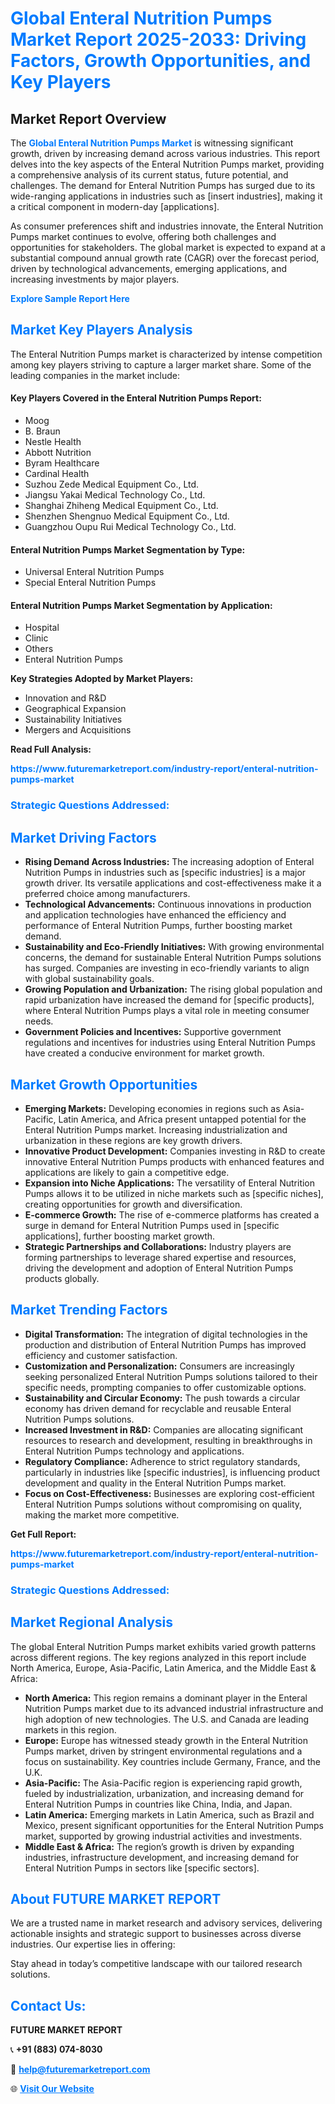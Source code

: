 <h1 style="color: #007BFF;">Global Enteral Nutrition Pumps Market Report 2025-2033: Driving Factors, Growth Opportunities, and Key Players</h1>

<section id="overview">
<h2>Market Report Overview</h2>
<p>The <a href="https://www.futuremarketreport.com/industry-report/enteral-nutrition-pumps-market" style="color: #007BFF; text-decoration: none;"><strong>Global Enteral Nutrition Pumps Market</strong></a> is witnessing significant growth, driven by increasing demand across various industries. This report delves into the key aspects of the Enteral Nutrition Pumps market, providing a comprehensive analysis of its current status, future potential, and challenges. The demand for Enteral Nutrition Pumps has surged due to its wide-ranging applications in industries such as [insert industries], making it a critical component in modern-day [applications].</p>
<p>As consumer preferences shift and industries innovate, the Enteral Nutrition Pumps market continues to evolve, offering both challenges and opportunities for stakeholders. The global market is expected to expand at a substantial compound annual growth rate (CAGR) over the forecast period, driven by technological advancements, emerging applications, and increasing investments by major players.</p>
</section>

<section id="overview">
<p><a href="https://www.futuremarketreport.com/request-sample/reportId=123849" style="color: #007BFF; text-decoration: none;"><strong>Explore Sample Report Here</strong></a></p>
</section>

<section id="key-players">
<h2 style="color: #007BFF;">Market Key Players Analysis</h2>
<p>The Enteral Nutrition Pumps market is characterized by intense competition among key players striving to capture a larger market share. Some of the leading companies in the market include:</p>
<h4>Key Players Covered in the Enteral Nutrition Pumps Report:</h4>
<ul><li>Moog</li><li>B. Braun</li><li>Nestle Health</li><li>Abbott Nutrition</li><li>Byram Healthcare</li><li>Cardinal Health</li><li>Suzhou Zede Medical Equipment Co., Ltd.</li><li>Jiangsu Yakai Medical Technology Co., Ltd.</li><li>Shanghai Zhiheng Medical Equipment Co., Ltd.</li><li>Shenzhen Shengnuo Medical Equipment Co., Ltd.</li><li>Guangzhou Oupu Rui Medical Technology Co., Ltd.</li></ul>
<h4>Enteral Nutrition Pumps Market Segmentation by Type:</h4>
<ul><li>Universal Enteral Nutrition Pumps</li><li>Special Enteral Nutrition Pumps</li></ul>

<h4>Enteral Nutrition Pumps Market Segmentation by Application:</h4>
<ul><li>Hospital</li><li>Clinic</li><li>Others</li><li>Enteral Nutrition Pumps</li></ul>
<p><strong>Key Strategies Adopted by Market Players:</strong></p>
<ul>
<li>Innovation and R&D</li>
<li>Geographical Expansion</li>
<li>Sustainability Initiatives</li>
<li>Mergers and Acquisitions</li>
</ul>
</section>

<section>
<p><strong>Read Full Analysis: </strong></p><a href="https://www.futuremarketreport.com/industry-report/enteral-nutrition-pumps-market" style="color: #007BFF; text-decoration: none;"><strong>https://www.futuremarketreport.com/industry-report/enteral-nutrition-pumps-market</strong></a>
<h3 style="color: #007BFF;">Strategic Questions Addressed:</h3>
</section>

<section id="driving-factors">
<h2 style="color: #007BFF;">Market Driving Factors</h2>
<ul>
<li><strong>Rising Demand Across Industries:</strong> The increasing adoption of Enteral Nutrition Pumps in industries such as [specific industries] is a major growth driver. Its versatile applications and cost-effectiveness make it a preferred choice among manufacturers.</li>
<li><strong>Technological Advancements:</strong> Continuous innovations in production and application technologies have enhanced the efficiency and performance of Enteral Nutrition Pumps, further boosting market demand.</li>
<li><strong>Sustainability and Eco-Friendly Initiatives:</strong> With growing environmental concerns, the demand for sustainable Enteral Nutrition Pumps solutions has surged. Companies are investing in eco-friendly variants to align with global sustainability goals.</li>
<li><strong>Growing Population and Urbanization:</strong> The rising global population and rapid urbanization have increased the demand for [specific products], where Enteral Nutrition Pumps plays a vital role in meeting consumer needs.</li>
<li><strong>Government Policies and Incentives:</strong> Supportive government regulations and incentives for industries using Enteral Nutrition Pumps have created a conducive environment for market growth.</li>
</ul>
</section>

<section id="growth-opportunities">
<h2 style="color: #007BFF;">Market Growth Opportunities</h2>
<ul>
<li><strong>Emerging Markets:</strong> Developing economies in regions such as Asia-Pacific, Latin America, and Africa present untapped potential for the Enteral Nutrition Pumps market. Increasing industrialization and urbanization in these regions are key growth drivers.</li>
<li><strong>Innovative Product Development:</strong> Companies investing in R&D to create innovative Enteral Nutrition Pumps products with enhanced features and applications are likely to gain a competitive edge.</li>
<li><strong>Expansion into Niche Applications:</strong> The versatility of Enteral Nutrition Pumps allows it to be utilized in niche markets such as [specific niches], creating opportunities for growth and diversification.</li>
<li><strong>E-commerce Growth:</strong> The rise of e-commerce platforms has created a surge in demand for Enteral Nutrition Pumps used in [specific applications], further boosting market growth.</li>
<li><strong>Strategic Partnerships and Collaborations:</strong> Industry players are forming partnerships to leverage shared expertise and resources, driving the development and adoption of Enteral Nutrition Pumps products globally.</li>
</ul>
</section>

<section id="trending-factors">
<h2 style="color: #007BFF;">Market Trending Factors</h2>
<ul>
<li><strong>Digital Transformation:</strong> The integration of digital technologies in the production and distribution of Enteral Nutrition Pumps has improved efficiency and customer satisfaction.</li>
<li><strong>Customization and Personalization:</strong> Consumers are increasingly seeking personalized Enteral Nutrition Pumps solutions tailored to their specific needs, prompting companies to offer customizable options.</li>
<li><strong>Sustainability and Circular Economy:</strong> The push towards a circular economy has driven demand for recyclable and reusable Enteral Nutrition Pumps solutions.</li>
<li><strong>Increased Investment in R&D:</strong> Companies are allocating significant resources to research and development, resulting in breakthroughs in Enteral Nutrition Pumps technology and applications.</li>
<li><strong>Regulatory Compliance:</strong> Adherence to strict regulatory standards, particularly in industries like [specific industries], is influencing product development and quality in the Enteral Nutrition Pumps market.</li>
<li><strong>Focus on Cost-Effectiveness:</strong> Businesses are exploring cost-efficient Enteral Nutrition Pumps solutions without compromising on quality, making the market more competitive.</li>
</ul>
</section>

<section>
<p><strong>Get Full Report: </strong></p><a href="https://www.futuremarketreport.com/industry-report/enteral-nutrition-pumps-market" style="color: #007BFF; text-decoration: none;"><strong>https://www.futuremarketreport.com/industry-report/enteral-nutrition-pumps-market</strong></a>
<h3 style="color: #007BFF;">Strategic Questions Addressed:</h3>
</section>


<section id="regional-analysis">
<h2 style="color: #007BFF;">Market Regional Analysis</h2>
<p>The global Enteral Nutrition Pumps market exhibits varied growth patterns across different regions. The key regions analyzed in this report include North America, Europe, Asia-Pacific, Latin America, and the Middle East & Africa:</p>
<ul>
<li><strong>North America:</strong> This region remains a dominant player in the Enteral Nutrition Pumps market due to its advanced industrial infrastructure and high adoption of new technologies. The U.S. and Canada are leading markets in this region.</li>
<li><strong>Europe:</strong> Europe has witnessed steady growth in the Enteral Nutrition Pumps market, driven by stringent environmental regulations and a focus on sustainability. Key countries include Germany, France, and the U.K.</li>
<li><strong>Asia-Pacific:</strong> The Asia-Pacific region is experiencing rapid growth, fueled by industrialization, urbanization, and increasing demand for Enteral Nutrition Pumps in countries like China, India, and Japan.</li>
<li><strong>Latin America:</strong> Emerging markets in Latin America, such as Brazil and Mexico, present significant opportunities for the Enteral Nutrition Pumps market, supported by growing industrial activities and investments.</li>
<li><strong>Middle East & Africa:</strong> The region’s growth is driven by expanding industries, infrastructure development, and increasing demand for Enteral Nutrition Pumps in sectors like [specific sectors].</li>
</ul>
</section>

<footer>
<h2 style="color: #007BFF;">About FUTURE MARKET REPORT</h2>
<p>We are a trusted name in market research and advisory services, delivering actionable insights and strategic support to businesses across diverse industries. Our expertise lies in offering:</p>

<p>Stay ahead in today’s competitive landscape with our tailored research solutions.</p>

<h2 style="color: #007BFF;">Contact Us:</h2>
<p><strong>FUTURE MARKET REPORT</strong></p>
<p>📞 <strong>+91 (883) 074-8030</strong></p>
<p>📧 <strong><a href="mailto:help@futuremarketreport.com" style="color: #007BFF;">help@futuremarketreport.com</a></strong></p>
<p>🌐 <strong><a href="https://www.futuremarketreport.com/" style="color: #007BFF;">Visit Our Website</a></strong></p>
</footer>